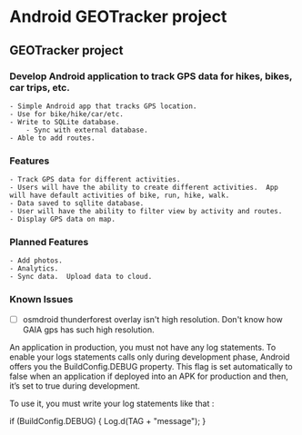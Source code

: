 # Android GEOTracker project

## GEOTracker project

### Develop Android application to track GPS data for hikes, bikes, car trips, etc.

	- Simple Android app that tracks GPS location.
	- Use for bike/hike/car/etc.
	- Write to SQLite database.
		- Sync with external database.
    - Able to add routes.

### Features
    - Track GPS data for different activities.  
    - Users will have the ability to create different activities.  App will have default activities of bike, run, hike, walk.
    - Data saved to sqllite database.
    - User will have the ability to filter view by activity and routes.
    - Display GPS data on map.
### Planned Features    
    - Add photos.   
    - Analytics. 
    - Sync data.  Upload data to cloud.


### Known Issues 
- [ ] osmdroid thunderforest overlay isn't high resolution. Don't know how GAIA gps has such high resolution.   



An application in production, you must not have any log statements. To enable your logs statements calls only during development phase, 
Android offers you the BuildConfig.DEBUG property. This flag is set automatically to false when an application if deployed into an APK 
for production and then, it’s set to true during development.

To use it, you must write your log statements like that :

if (BuildConfig.DEBUG) {
    Log.d(TAG + "message");
}    